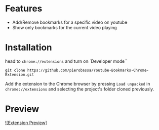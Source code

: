 # Features
- Add/Remove bookmarks for a specific video on youtube
- Show only bookmarks for the current video playing 

# Installation
head to `chrome://extensions` and turn on `Developer mode``

``` shell
git clone https://github.com/pierobassa/Youtube-Bookmarks-Chrome-Extension.git
```

Add the extension to the Chrome browser by pressing `Load unpacked` in `chrome://extensions` and selecting the project's folder cloned previously.

# Preview
[![Extension Preview]](./extension-preview.mp4 "")